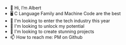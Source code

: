 - 👋 Hi, I’m Albert
- 🖥️ C Language Family and Machine Code are the best
- 🤝 I'm looking to enter the tech industry this year
- 👀 I'm looking to unlock my potential
- 📜 I'm looking to create stunning projects
- 📫 How to reach me: PM on Github

<!---
Neo802/Neo802 is a ✨ special ✨ repository because its `README.md` (this file) appears on your GitHub profile.
You can click the Preview link to take a look at your changes.
--->
